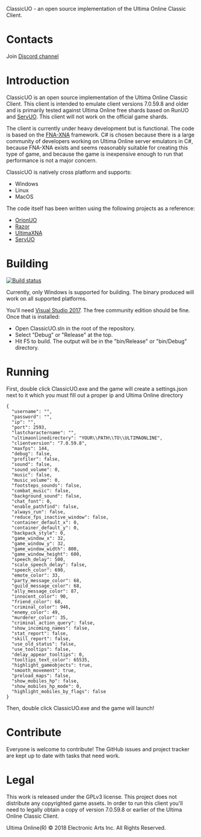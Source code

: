 ClassicUO - an open source implementation of the Ultima Online Classic Client.

# Contacts
Join [Discord channel](https://discord.gg/VdyCpjQ)

# Introduction
ClassicUO is an open source implementation of the Ultima Online Classic Client. This client is intended to emulate client versions 7.0.59.8 and older and is primarily tested against Ultima Online free shards based on RunUO and [ServUO](https://github.com/servuo/servuo). This client will not work on the official game shards.

The client is currently under heavy development but is functional. The code is based on the [FNA-XNA](https://fna-xna.github.io/) framework. C# is chosen because there is a large community of developers working on Ultima Online server emulators in C#, because FNA-XNA exists and seems reasonably suitable for creating this type of game, and because the game is inexpensive enough to run that performance is not a major concern.

ClassicUO is natively cross platform and supports:
* Windows
* Linux
* MacOS

The code itself has been written using the following projects as a reference:

* [OrionUO](https://github.com/hotride/orionuo)
* [Razor](https://github.com/msturgill/razor)
* [UltimaXNA](https://github.com/ZaneDubya/UltimaXNA)
* [ServUO](https://github.com/servuo/servuo)

# Building  
[![Build status](https://ci.appveyor.com/api/projects/status/qvqctcf8oss5bqh8?svg=true)](https://ci.appveyor.com/project/Pack4Duck/classicuo)

Currently, only Windows is supported for building. The binary produced will work on all supported platforms.

You'll need [Visual Studio 2017](https://www.visualstudio.com/downloads/). The free community edition should be fine. Once that
is installed:

- Open ClassicUO.sln in the root of the repository.
- Select "Debug" or "Release" at the top.
- Hit F5 to build. The output will be in the "bin/Release" or "bin/Debug" directory.

# Running

First, double click ClassicUO.exe and the game will create a settings.json next to it which you must fill out a proper ip and Ultima Online directory

~~~
{
  "username": "",
  "password": "",
  "ip": "",
  "port": 2593,
  "lastcharactername": "",
  "ultimaonlinedirectory": "YOUR\\PATH\\TO\\ULTIMAONLINE",
  "clientversion": "7.0.59.8",
  "maxfps": 144,
  "debug": false,
  "profiler": false,
  "sound": false,
  "sound_volume": 0,
  "music": false,
  "music_volume": 0,
  "footsteps_sounds": false,
  "combat_music": false,
  "background_sound": false,
  "chat_font": 0,
  "enable_pathfind": false,
  "always_run": false,
  "reduce_fps_inactive_window": false,
  "container_default_x": 0,
  "container_default_y": 0,
  "backpack_style": 0,
  "game_window_x": 32,
  "game_window_y": 32,
  "game_window_width": 800,
  "game_window_height": 600,
  "speech_delay": 500,
  "scale_speech_delay": false,
  "speech_color": 690,
  "emote_color": 33,
  "party_message_color": 68,
  "guild_message_color": 68,
  "ally_message_color": 87,
  "innocent_color": 90,
  "friend_color": 68,
  "criminal_color": 946,
  "enemy_color": 49,
  "murderer_color": 35,
  "criminal_action_query": false,
  "show_incoming_names": false,
  "stat_report": false,
  "skill_report": false,
  "use_old_status": false,
  "use_tooltips": false,
  "delay_appear_tooltips": 0,
  "tooltips_text_color": 65535,
  "highlight_gameobjects": true,
  "smooth_movement": true,
  "preload_maps": false,
  "show_mobiles_hp": false,
  "show_mobiles_hp_mode": 0,
  "highlight_mobiles_by_flags": false
}
~~~

Then, double click ClassicUO.exe and the game will launch!

# Contribute

Everyone is welcome to contribute! The GitHub issues and project tracker are kept up to date with tasks that need work.

# Legal

This work is released under the GPLv3 license. This project does not distribute any copyrighted game assets. In order to run this client you'll need to legally obtain a copy of version 7.0.59.8 or earlier of the Ultima Online Classic Client.

Ultima Online(R) © 2018 Electronic Arts Inc. All Rights Reserved.
